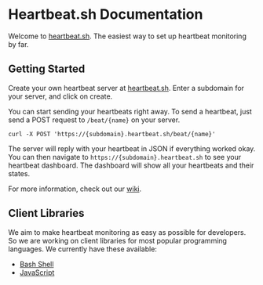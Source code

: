 # Heartbeat.sh Documentation
Welcome to [heartbeat.sh](https://heartbeat.sh). The easiest way to set up heartbeat monitoring by far.

## Getting Started
Create your own heartbeat server at [heartbeat.sh](https://heartbeat.sh). Enter a subdomain for your server, and click on create.

You can start sending your heartbeats right away. To send a heartbeat, just send a POST request to `/beat/{name}` on your server.
```
curl -X POST 'https://{subdomain}.heartbeat.sh/beat/{name}'
```
The server will reply with your heartbeat in JSON if everything worked okay. You can then navigate to `https://{subdomain}.heartbeat.sh` to see your heartbeat dashboard. The dashboard will show all your heartbeats and their states.

For more information, check out our [wiki](https://github.com/heartbeat-sh/documentation/wiki).
 
 ## Client Libraries
 
 We aim to make heartbeat monitoring as easy as possible for developers. So we are working on client libraries for most popular programming languages. We currently have these available:

- [Bash Shell](https://github.com/heartbeat-sh/heartbeat.sh)
- [JavaScript](https://www.npmjs.com/package/heartbeat.sh)
